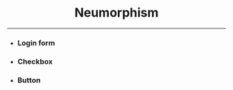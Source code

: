 <h1 align="center">
    Neumorphism
</h1>
<hr>
<ul>
    <li>
        <h3>Login form</h3>
    </li>
    <li>
        <h3>Checkbox</h3>
    </li>
    <li>
        <h3>Button</h3>
    </li>
</ul>

